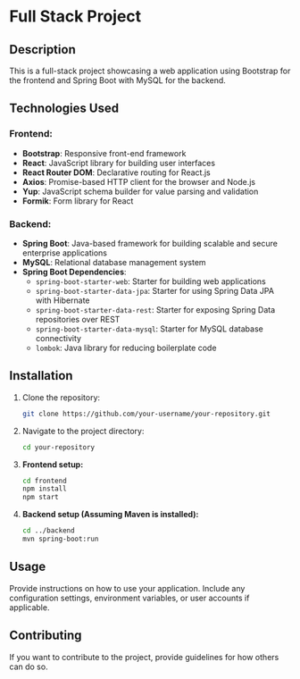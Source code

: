 # Full Stack Project

## Description

This is a full-stack project showcasing a web application using Bootstrap for the frontend and Spring Boot with MySQL for the backend.

## Technologies Used

### Frontend:

- **Bootstrap**: Responsive front-end framework
- **React**: JavaScript library for building user interfaces
- **React Router DOM**: Declarative routing for React.js
- **Axios**: Promise-based HTTP client for the browser and Node.js
- **Yup**: JavaScript schema builder for value parsing and validation
- **Formik**: Form library for React

### Backend:

- **Spring Boot**: Java-based framework for building scalable and secure enterprise applications
- **MySQL**: Relational database management system
- **Spring Boot Dependencies**:
  - `spring-boot-starter-web`: Starter for building web applications
  - `spring-boot-starter-data-jpa`: Starter for using Spring Data JPA with Hibernate
  - `spring-boot-starter-data-rest`: Starter for exposing Spring Data repositories over REST
  - `spring-boot-starter-data-mysql`: Starter for MySQL database connectivity
  - `lombok`: Java library for reducing boilerplate code

## Installation

1. Clone the repository:

    ```bash
    git clone https://github.com/your-username/your-repository.git
    ```

2. Navigate to the project directory:

    ```bash
    cd your-repository
    ```

3. **Frontend setup:**

    ```bash
    cd frontend
    npm install
    npm start
    ```

4. **Backend setup (Assuming Maven is installed):**

    ```bash
    cd ../backend
    mvn spring-boot:run
    ```

## Usage

Provide instructions on how to use your application. Include any configuration settings, environment variables, or user accounts if applicable.

## Contributing

If you want to contribute to the project, provide guidelines for how others can do so.

